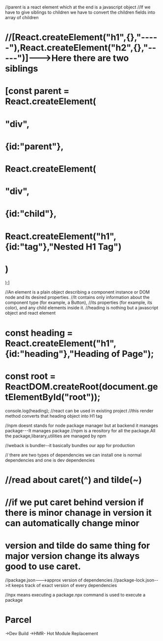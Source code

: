 //parent is a react element which at the end is a javascript object
//If we have to give siblings to children we have to convert the children fields into array of children
# //[React.createElement("h1",{},"-----"),React.createElement("h2",{},"-----")]--->Here there are two siblings
# [const parent = React.createElement(
#   "div",
#  {id:"parent"},
#   React.createElement(
#       "div",
#       {id:"child"},
#       React.createElement("h1",{id:"tag"},"Nested H1 Tag")
#  )
);]

//An element is a plain object describing a component instance or DOM node and its desired properties. 
//It contains only information about the component type (for example, a Button), 
//its properties (for example, its color), and any child elements inside it.
//heading is nothing but a javascript object and react element


# const heading = React.createElement("h1",{id:"heading"},"Heading of Page");
# const root = ReactDOM.createRoot(document.getElementById("root"));

console.log(heading);
//react can be used in existing project
//this render method converts that heading object into H1 tag

//npm doesnt stands for node package manager but at backend it manages package---It manages package
//npm is a reository for all the package.All the package,libarary,utilities are managed by npm

//weback is bundler--it basically bundles our app for production

// there are two types of dependencies we can install one is normal dependencies and one is dev dependencies

# //read about caret(^) and tilde(~)
# //if we put caret behind version if there is minor chanage in version it can automatically change minor 
# version and tilde do same thing for major version change its always good to use caret.

//package.json--->approx version of dependencies
//package-lock.json-->it keeps track of exact version of every dependencies

//npx means executing a package.npx command is used to execute a package

# Parcel
 ->Dev Build
 ->HMR- Hot Module Replacement
